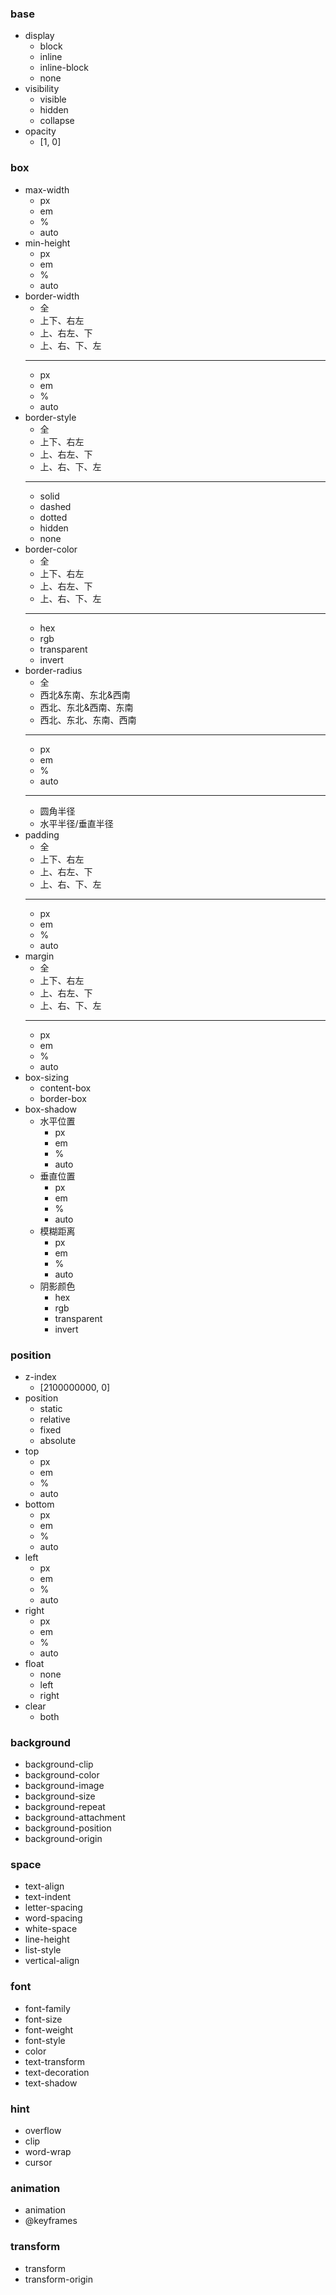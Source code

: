 ### base
* display
    * block
    * inline
    * inline-block
    * none
* visibility
    * visible
    * hidden
    * collapse
* opacity
    * [1, 0]

### box
* max-width
    * px
    * em
    * %
    * auto
* min-height
    * px
    * em
    * %
    * auto
* border-width
    * 全
    * 上下、右左
    * 上、右左、下
    * 上、右、下、左
    ---
    * px
    * em
    * %
    * auto
* border-style
    * 全
    * 上下、右左
    * 上、右左、下
    * 上、右、下、左
    ---
    * solid
    * dashed
    * dotted
    * hidden
    * none
* border-color
    * 全
    * 上下、右左
    * 上、右左、下
    * 上、右、下、左
    ---
    * hex
    * rgb
    * transparent
    * invert
* border-radius
    * 全
    * 西北&东南、东北&西南
    * 西北、东北&西南、东南
    * 西北、东北、东南、西南
    ---
    * px
    * em
    * %
    * auto
    ---
    * 圆角半径
    * 水平半径/垂直半径
* padding
    * 全
    * 上下、右左
    * 上、右左、下
    * 上、右、下、左
    ---
    * px
    * em
    * %
    * auto
* margin
    * 全
    * 上下、右左
    * 上、右左、下
    * 上、右、下、左
    ---
    * px
    * em
    * %
    * auto
* box-sizing
    * content-box
    * border-box
* box-shadow
    * 水平位置
        * px
        * em
        * %
        * auto
    * 垂直位置
        * px
        * em
        * %
        * auto
    * 模糊距离
        * px
        * em
        * %
        * auto
    * 阴影颜色
        * hex
        * rgb
        * transparent
        * invert

### position
* z-index
    * [2100000000, 0]
* position
    * static
    * relative
    * fixed
    * absolute
* top
    * px
    * em
    * %
    * auto
* bottom
    * px
    * em
    * %
    * auto
* left
    * px
    * em
    * %
    * auto
* right
    * px
    * em
    * %
    * auto
* float
    * none
    * left
    * right
* clear
    * both

### background
* background-clip
* background-color
* background-image
* background-size
* background-repeat
* background-attachment
* background-position
* background-origin

### space
* text-align
* text-indent
* letter-spacing
* word-spacing
* white-space
* line-height
* list-style
* vertical-align

### font
* font-family
* font-size
* font-weight
* font-style
* color
* text-transform
* text-decoration
* text-shadow

### hint
* overflow
* clip
* word-wrap
* cursor

### animation
* animation
* @keyframes

### transform
* transform
* transform-origin
